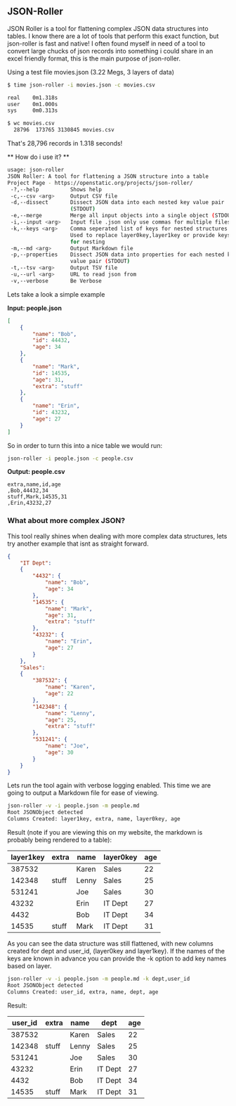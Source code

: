 ## JSON-Roller ##

JSON Roller is a tool for flattening complex JSON data structures into tables. I know there are a lot of tools that perform this exact function, but json-roller is fast and native! I often found myself in need of a tool to convert large chucks of json records into something i could share in an excel friendly format, this is the main purpose of json-roller.

Using a test file movies.json (3.22 Megs, 3 layers of data)
```bash
$ time json-roller -i movies.json -c movies.csv

real    0m1.318s
user    0m1.000s
sys     0m0.313s

$ wc movies.csv
  28796  173765 3130845 movies.csv
```
That's 28,796 records in 1.318 seconds!

** How do i use it? **
```bash
usage: json-roller
JSON Roller: A tool for flattening a JSON structure into a table
Project Page - https://openstatic.org/projects/json-roller/
 -?,--help          Shows help
 -c,--csv <arg>     Output CSV file
 -d,--dissect       Dissect JSON data into each nested key value pair
                    (STDOUT)
 -e,--merge         Merge all input objects into a single object (STDOUT)
 -i,--input <arg>   Input file .json only use commas for multiple files
 -k,--keys <arg>    Comma seperated list of keys for nested structures.
                    Used to replace layer0key,layer1key or provide keys
                    for nesting
 -m,--md <arg>      Output Markdown file
 -p,--properties    Dissect JSON data into properties for each nested key
                    value pair (STDOUT)
 -t,--tsv <arg>     Output TSV file
 -u,--url <arg>     URL to read json from
 -v,--verbose       Be Verbose
```

Lets take a look a simple example

**Input: people.json**
```json
[
    {
        "name": "Bob",
        "id": 44432,
        "age": 34
    },
    {
        "name": "Mark",
        "id": 14535,
        "age": 31,
        "extra": "stuff"
    },
    {
        "name": "Erin",
        "id": 43232,
        "age": 27
    }
]
```

So in order to turn this into a nice table we would run:
```bash
json-roller -i people.json -c people.csv
```

**Output: people.csv**
```csv
extra,name,id,age
,Bob,44432,34
stuff,Mark,14535,31
,Erin,43232,27
```

### What about more complex JSON? ###
This tool really shines when dealing with more complex data structures, lets try another example that isnt as straight forward.

```json
{
    "IT Dept":
    {
        "4432": {
            "name": "Bob",
            "age": 34
        },
        "14535": {
            "name": "Mark",
            "age": 31,
            "extra": "stuff"
        },
        "43232": {
            "name": "Erin",
            "age": 27
        }
    },
    "Sales":
    {
        "387532": {
            "name": "Karen",
            "age": 22
        },
        "142348": {
            "name": "Lenny",
            "age": 25,
            "extra": "stuff"
        },
        "531241": {
            "name": "Joe",
            "age": 30
        }
    }
}
```

Lets run the tool again with verbose logging enabled. This time we are going to
output a Markdown file for ease of viewing.
```bash
json-roller -v -i people.json -m people.md
Root JSONObject detected
Columns Created: layer1key, extra, name, layer0key, age
```

Result (note if you are viewing this on my website, the markdown is probably being rendered to a table):

| layer1key | extra | name  | layer0key | age |
|-----------|-------|-------|-----------|-----|
| 387532    |       | Karen | Sales     | 22  |
| 142348    | stuff | Lenny | Sales     | 25  |
| 531241    |       | Joe   | Sales     | 30  |
| 43232     |       | Erin  | IT Dept   | 27  |
| 4432      |       | Bob   | IT Dept   | 34  |
| 14535     | stuff | Mark  | IT Dept   | 31  |


As you can see the data structure was still flattened, with new columns created
for dept and user_id, (layer0key and layer1key). If the names of the keys are known
in advance you can provide the -k option to add key names based on layer.

```bash
json-roller -v -i people.json -m people.md -k dept,user_id
Root JSONObject detected
Columns Created: user_id, extra, name, dept, age
```

Result:

| user_id   | extra | name  | dept      | age |
|-----------|-------|-------|-----------|-----|
| 387532    |       | Karen | Sales     | 22  |
| 142348    | stuff | Lenny | Sales     | 25  |
| 531241    |       | Joe   | Sales     | 30  |
| 43232     |       | Erin  | IT Dept   | 27  |
| 4432      |       | Bob   | IT Dept   | 34  |
| 14535     | stuff | Mark  | IT Dept   | 31  |
